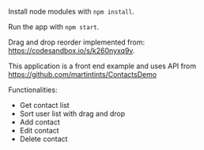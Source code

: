 Install node modules with `npm install`.

Run the app with `npm start`.

Drag and drop reorder implemented from: https://codesandbox.io/s/k260nyxq9v.

This application is a front end example and uses API from https://github.com/martintints/ContactsDemo

Functionalities:

- Get contact list
- Sort user list with drag and drop
- Add contact
- Edit contact
- Delete contact
